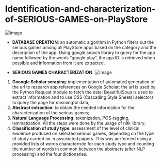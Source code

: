 # Identification-and-characterization-of-SERIOUS-GAMES-on-PlayStore

![image](https://user-images.githubusercontent.com/92247654/187917801-e35c6301-d323-4c49-8856-281d484f5295.png)


- **DATABASE CREATION**: an automatic algorithm in Python 
filters out the serious games among all PlayStore apps based on the category and the description of the app. Using google search library to query for the app name followed by the words
“google play”, the app ID is retrieved when possible and information from it are extracted. 

- **SERIOUS GAMES CHARACTERIZATION**: 
![image](https://user-images.githubusercontent.com/92247654/187918389-11c146ed-51ae-4731-be38-7076590d3a6e.png)

1. **Gooogle Scholar scraping**: implementation of automated generation of the url to research app references on Google Scholar; the url is used by the Python Request module to fetch the data;
BeautifulSoup is used to extract information and to use CSS (Cascading Style Sheets) selectors to query the page for meaningful data; 
3. **Abstract extraction**: to obtain the needed information for the characterization of the serious games;  
4. **Natural Language Processing**: tokenization, POS-tagging, lemmatization. All the steps were done by the usage of nltk library;
5. **Classification of study type**: assessment of the level of clinical evidence produced on 
selected serious games, depending on the type of study carried on in associated papers. This was performed using a provided lists of words characteristic for each study type and counting the number of words in common between the abstracts (after NLP processing) and the four dictionaries. 


